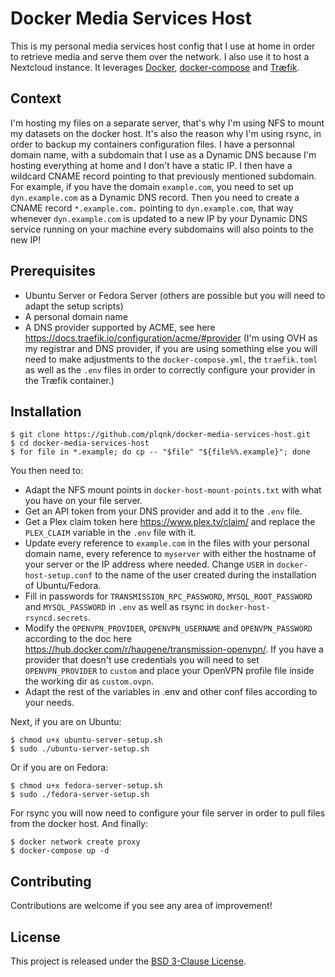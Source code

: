 # Docker Media Services Host

This is my personal media services host config that I use at home in order to retrieve media and serve them over the network. I also use it to host a Nextcloud instance.
It leverages [Docker](https://www.docker.com/), [docker-compose](https://docs.docker.com/compose/) and [Træfik](https://traefik.io/).

## Context

I'm hosting my files on a separate server, that's why I'm using NFS to mount my datasets on the docker host. It's also the reason why I'm using rsync, in order to backup my containers configuration files.
I have a personnal domain name, with a subdomain that I use as a Dynamic DNS because I'm hosting everything at home and I don't have a static IP. I then have a wildcard CNAME record pointing to that previously mentioned subdomain.
For example, if you have the domain `example.com`, you need to set up `dyn.example.com` as a Dynamic DNS record. Then you need to create a CNAME record `*.example.com.` pointing to `dyn.example.com`, that way whenever `dyn.example.com` is updated to a new IP by your Dynamic DNS service running on your machine every subdomains will also points to the new IP!

## Prerequisites

- Ubuntu Server or Fedora Server (others are possible but you will need to adapt the setup scripts)
- A personal domain name
- A DNS provider supported by ACME, see here https://docs.traefik.io/configuration/acme/#provider (I'm using OVH as my registrar and DNS provider, if you are using something else you will need to make adjustments to the `docker-compose.yml`, the `traefik.toml` as well as the `.env` files in order to correctly configure your provider in the Træfik container.)

## Installation

```
$ git clone https://github.com/plqnk/docker-media-services-host.git
$ cd docker-media-services-host
$ for file in *.example; do cp -- "$file" "${file%%.example}"; done
```
You then need to:

- Adapt the NFS mount points in `docker-host-mount-points.txt` with what you have on your file server.
- Get an API token from your DNS provider and add it to the `.env` file.
- Get a Plex claim token here https://www.plex.tv/claim/ and replace the `PLEX_CLAIM` variable in the `.env` file with it.
- Update every reference to `example.com` in the files with your personal domain name, every reference to `myserver` with either the hostname of your server or the IP address where needed. Change `USER` in `docker-host-setup.conf` to the name of the user created during the installation of Ubuntu/Fedora.
- Fill in passwords for `TRANSMISSION_RPC_PASSWORD`, `MYSQL_ROOT_PASSWORD` and `MYSQL_PASSWORD` in `.env` as well as rsync in `docker-host-rsyncd.secrets`.
- Modify the `OPENVPN_PROVIDER`, `OPENVPN_USERNAME` and `OPENVPN_PASSWORD` according to the doc here https://hub.docker.com/r/haugene/transmission-openvpn/. If you have a provider that doesn't use credentials you will need to set `OPENVPN_PROVIDER` to `custom` and place your OpenVPN profile file inside the working dir as `custom.ovpn`.
- Adapt the rest of the variables in .env and other conf files according to your needs.

Next, if you are on Ubuntu:
```
$ chmod u+x ubuntu-server-setup.sh
$ sudo ./ubuntu-server-setup.sh
```
Or if you are on Fedora:
```
$ chmod u+x fedora-server-setup.sh
$ sudo ./fedora-server-setup.sh
```
For rsync you will now need to configure your file server in order to pull files from the docker host.
And finally:
```
$ docker network create proxy
$ docker-compose up -d
```
## Contributing

Contributions are welcome if you see any area of improvement!

## License

This project is released under the [BSD 3-Clause License](https://opensource.org/licenses/BSD-3-Clause).